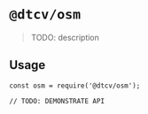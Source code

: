 # `@dtcv/osm`

> TODO: description

## Usage

```
const osm = require('@dtcv/osm');

// TODO: DEMONSTRATE API
```
